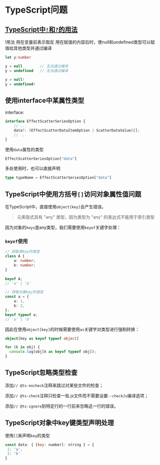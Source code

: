 # TypeScript问题

## [TypeScript中`!`和`?`的用法](https://www.jianshu.com/p/dd304d5cb3dc) <a href="#typescript-zhong-he-de-yong-fa" id="typescript-zhong-he-de-yong-fa"></a>

!用法 用在变量前表示取反 用在赋值的内容后时，使null和undefined类型可以赋值给其他类型并通过编译

```ts
let y:number

y = null        // 无法通过编译
y = undefined   // 无法通过编译

y = null!
y = undefined!
```

## 使用interface中某属性类型

interface:

```ts
interface EffectScatterSeriesOption {
    // ...
    data?: (EffectScatterDataItemOption | ScatterDataValue)[];
    // ...
}
```

使用`data`属性的类型

```ts
EffectScatterSeriesOption["data"]
```

多处使用时，也可以直接声明

```ts
type typeName = EffectScatterSeriesOption["data"]
```

## TypeScript中使用方括号`[]`访问对象属性值问题

在TypeScript中，直接使用`object[key]`会产生错误。

> 元素隐式具有 "any" 类型，因为类型为 "any" 的表达式不能用于索引类型

因为对象的`keys`是any类型，我们需要使用`keyof`关键字处理：

### `keyof`使用

```ts
// 获取类key的类型
class A {
    a: number;
    b: number;
}
 
keyof A;
// 'a' | 'b'

// 获取对象key的类型
const a = {
    a: 1,
    b: 2,
};
keyof typeof a;
// 'a' | 'b'
```

因此在使用`object[key]`的时候需要使用`as`关键字对类型进行强制转换：

```ts
object[key as keyof typeof object]

for (k in obj) {
  console.log(obj[k as keyof typeof obj]);
}
```



## TypeScript忽略类型检查

添加`// @ts-nocheck`注释来跳过对某些文件的检查；

添加`// @ts-check`注释只检查一些.js文件而不需要设置`--checkJs`编译选项；

添加`// @ts-ignore`到特定行的一行前来忽略这一行的错误。

## TypeScript对象中key键类型声明处理

使用`[]`来声明`key`的类型

```javascript
const data: { [key: number]: string } = {
 1: 'a',
 2: 'b'
}
```



##
